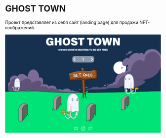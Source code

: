 # GHOST TOWN

Проект представляет из себя сайт (landing page) для продажи NFT-изображений.

![](./ghost_town_img_preview.png)

